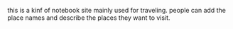 this is a kinf of notebook site mainly used for traveling. people can add the place names and describe the places they want to visit.
